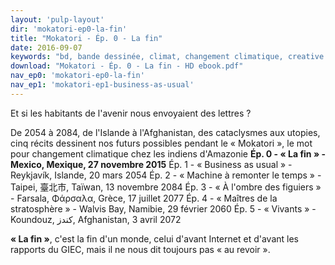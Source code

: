 ```yaml
---
layout: 'pulp-layout'
dir: 'mokatori-ep0-la-fin'
title: "Mokatori - Ép. 0 - La fin"
date: 2016-09-07
keywords: "bd, bande dessinée, climat, changement climatique, creative commons, libre, gratuit"
download: "Mokatori - Ép. 0 - La fin - HD ebook.pdf"
nav_ep0: 'mokatori-ep0-la-fin'
nav_ep1: 'mokatori-ep1-business-as-usual'
---
```


Et si les habitants de l'avenir nous envoyaient des lettres ?

De 2054 à 2084, de l'Islande à l'Afghanistan, des cataclysmes aux utopies, cinq récits dessinent nos futurs possibles pendant le « Mokatori », le mot pour changement climatique chez les indiens d'Amazonie
**Ép. 0 - « La fin » - Mexico, Mexique, 27 novembre 2015**
Ép. 1 - « Business as usual » - Reykjavík, Islande, 20 mars 2054
Ép. 2 - « Machine à remonter le temps » - Taipei, 臺北市, Taïwan, 13 novembre 2084
Ép. 3 - « À l'ombre des figuiers » - Farsala, Φάρσαλα, Grèce, 17 juillet 2077
Ép. 4 - « Maîtres de la stratosphère » - Walvis Bay, Namibie, 29 février 2060
Ép. 5 - « Vivants » - Koundouz, کندز, Afghanistan, 3 avril 2072

**« La fin »**, c'est la fin d'un monde, celui d'avant Internet et d'avant les rapports du GIEC, mais il ne nous dit toujours pas « au revoir ».
